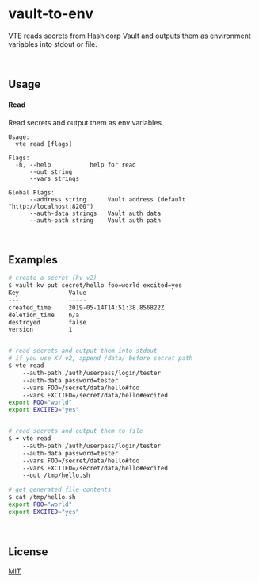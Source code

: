 # vault-to-env

VTE reads secrets from Hashicorp Vault and outputs them as environment variables into stdout or file.

<br />

## Usage

#### Read
Read secrets and output them as env variables

```
Usage:
  vte read [flags]

Flags:
  -h, --help           help for read
      --out string
      --vars strings

Global Flags:
      --address string      Vault address (default "http://localhost:8200")
      --auth-data strings   Vault auth data
      --auth-path string    Vault auth path
```

<br />

## Examples

```bash
# create a secret (kv v2)
$ vault kv put secret/hello foo=world excited=yes
Key              Value
---              -----
created_time     2019-05-14T14:51:38.856822Z
deletion_time    n/a
destroyed        false
version          1


# read secrets and output them into stdout
# if you use KV v2, append /data/ before secret path
$ vte read
    --auth-path /auth/userpass/login/tester
    --auth-data password=tester
    --vars FOO=/secret/data/hello#foo
    --vars EXCITED=/secret/data/hello#excited
export FOO="world"
export EXCITED="yes"


# read secrets and output them to file
$ ➜ vte read
    --auth-path /auth/userpass/login/tester
    --auth-data password=tester
    --vars FOO=/secret/data/hello#foo
    --vars EXCITED=/secret/data/hello#excited
    --out /tmp/hello.sh

# get generated file contents
$ cat /tmp/hello.sh
export FOO="world"
export EXCITED="yes"
```

<br />

## License
[MIT](./license)
